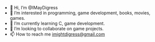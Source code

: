 - 👋 Hi, I’m @IMayDigress
- 👀 I’m interested in programming, game development, books, movies, games. 
- 🌱 I’m currently learning C, game development.
- 💞️ I’m looking to collaborate on game projects.
- 📫 How to reach me imightdigress@gmail.com

<!---
IMayDigress/IMayDigress is a ✨ special ✨ repository because its `README.md` (this file) appears on your GitHub profile.
You can click the Preview link to take a look at your changes.
--->
